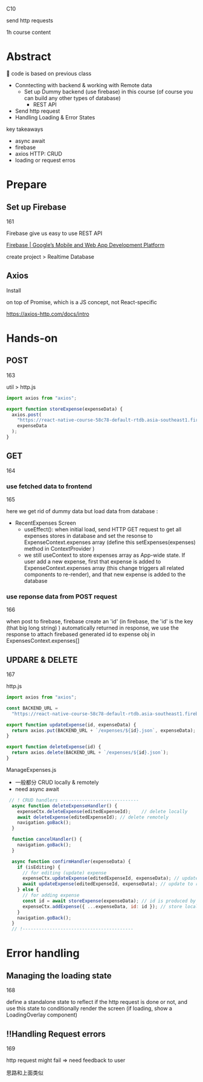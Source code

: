 C10

send http requests



1h course content



# Abstract

:gem: code is based on previous class

+ Conntecting with backend & working with Remote data
  + Set up Dummy backend (use firebase) in this course (of course you can build any other types of database)
    + REST API
+ Send http request
+ Handling Loading & Error States



key takeaways

+ async await
+ firebase 
+ axios HTTP: CRUD
+ loading or request erros





# Prepare

## Set up Firebase

161

Firebase give us easy to use REST API

[Firebase | Google’s Mobile and Web App Development Platform](https://firebase.google.com/)

create project > Realtime Database



## Axios

Install

on top of Promise, which is a JS concept, not React-specific

https://axios-http.com/docs/intro





# Hands-on

## POST

163

util > http.js

```js
import axios from "axios";

export function storeExpense(expenseData) {
  axios.post(
    "https://react-native-course-58c78-default-rtdb.asia-southeast1.firebasedatabase.app/expenses.json",
    expenseData
  );
}
```





## GET

164







### use fetched data to frontend

165

here we get rid of dummy data but load data from database :

+ RecentExpenses Screen
  + useEffect(): when initial load, send HTTP GET request to get all expenses stores in database and set the resonse to ExpenseContext.expenses array (define this setExpenses(expenses) method in ContextProvider )
  + we still useContext to store expenses array as App-wide state.  If user add a new expense, first that expense is added to ExpenseContext.expenses array (this change triggers all related components to re-render), and that new expense is added to the database



### use reponse data from POST request

166

when post to firebase, firebase create an 'id'  (in firebase, the 'id' is the key (that big long string) ) automatically returned in response, we use the response to attach firebased generated id to expense obj in ExpensesContext.expenses[] 



## UPDARE & DELETE

167



http.js

```js
import axios from "axios";

const BACKEND_URL =
  "https://react-native-course-58c78-default-rtdb.asia-southeast1.firebasedatabase.app/expenses";

export function updateExpense(id, expenseData) {
  return axios.put(BACKEND_URL + `/expenses/${id}.json`, expenseData);
}

export function deleteExpense(id) {
  return axios.delete(BACKEND_URL + `/expenses/${id}.json`);
}
```

ManageExpenses.js

+ 一般都分 CRUD locally & remotely
+ need async await

```js
 // ! CRUD handlers -----------------------------
  async function deleteExpenseHandler() {
    expenseCtx.deleteExpense(editedExpenseId);    // delete locally
    await deleteExpense(editedExpenseId); // delete remotely
    navigation.goBack();
  }

  function cancelHandler() {
    navigation.goBack();
  }

  async function confirmHandler(expenseData) {
    if (isEditing) {
      // for editing (update) expense
      expenseCtx.updateExpense(editedExpenseId, expenseData); // update locally
      await updateExpense(editedExpenseId, expenseData); // update to remote
    } else {
      // for adding expense
      const id = await storeExpense(expenseData); // id is produced by firebase, store remotely
      expenseCtx.addExpense({ ...expenseData, id: id }); // store locally
    }
    navigation.goBack();
  }
  // !-----------------------------------------
```



# Error handling



## Managing the loading state

168

define a standalone state to reflect if the http request is done or not, and use this state to conditionally render the screen (if loading, show a LoadingOverlay component)





## :bangbang:Handling Request errors

169

http request might fail => need feedback to user

思路和上面类似
